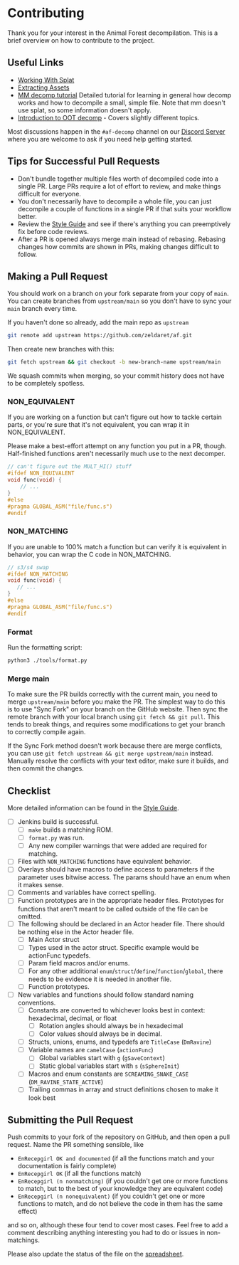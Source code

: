 # Contributing

Thank you for your interest in the Animal Forest decompilation. This is a brief overview on how to contribute to the project.

## Useful Links

- [Working With Splat](docs/working_with_splat.md)
- [Extracting Assets](docs/asset_extraction.md)
- [MM decomp tutorial](https://github.com/zeldaret/mm/blob/master/docs/tutorial/contents.md) Detailed tutorial for learning in general how decomp works and how to decompile a small, simple file. Note that mm doesn't use splat, so some information doesn't apply.
- [Introduction to OOT decomp](https://github.com/zeldaret/oot/blob/9963e7f5d5fa8caee329f6b40e393d8a2c45390b/docs/tutorial/contents.md) - Covers slightly different topics.

Most discussions happen in the `#af-decomp` channel on our [Discord Server](https://discord.zelda.deco.mp/) where you are welcome to ask if you need help getting started.

## Tips for Successful Pull Requests

- Don't bundle together multiple files worth of decompiled code into a single PR. Large PRs require a lot of effort to review, and make things difficult for everyone.
- You don't necessarily have to decompile a whole file, you can just decompile a couple of functions in a single PR if that suits your workflow better.
- Review the [Style Guide](docs/STYLE.md) and see if there's anything you can preemptively fix before code reviews.
- After a PR is opened always merge main instead of rebasing. Rebasing changes how commits are shown in PRs, making changes difficult to follow.

## Making a Pull Request

You should work on a branch on your fork separate from your copy of `main`. You can create branches from `upstream/main` so you don't have to sync your `main` branch every time.

If you haven't done so already, add the main repo as `upstream`

```bash
git remote add upstream https://github.com/zeldaret/af.git
```

Then create new branches with this:

```bash
git fetch upstream && git checkout -b new-branch-name upstream/main
```

We squash commits when merging, so your commit history does not have to be completely spotless.

### NON_EQUIVALENT

If you are working on a function but can't figure out how to tackle certain parts, or you're sure that it's not equivalent, you can wrap it in NON_EQUIVALENT.

Please make a best-effort attempt on any function you put in a PR, though. Half-finished functions aren't necessarily much use to the next decomper.

```c
// can't figure out the MULT_HI() stuff
#ifdef NON_EQUIVALENT
void func(void) {
    // ...
}
#else
#pragma GLOBAL_ASM("file/func.s")
#endif
```

### NON_MATCHING

If you are unable to 100% match a function but can verify it is equivalent in behavior, you can wrap the C code in NON_MATCHING.

 ```c
// s3/s4 swap
#ifdef NON_MATCHING
void func(void) {
    // ...
}
#else
#pragma GLOBAL_ASM("file/func.s")
#endif
```

### Format

Run the formatting script:

```bash
python3 ./tools/format.py
```

### Merge main

To make sure the PR builds correctly with the current main, you need to merge `upstream/main` before you make the PR. The simplest way to do this is to use "Sync Fork" on your branch on the GitHub website. Then sync the remote branch with your local branch using `git fetch && git pull`. This tends to break things, and requires some modifications to get your branch to correctly compile again.

If the Sync Fork method doesn't work because there are merge conflicts, you can use `git fetch upstream && git merge upstream/main` instead. Manually resolve the conflicts with your text editor, make sure it builds, and then commit the changes.

## Checklist

More detailed information can be found in the [Style Guide](docs/STYLE.md).

- [ ] Jenkins build is successful.
  - [ ] `make` builds a matching ROM.
  - [ ] `format.py` was run.
  - [ ] Any new compiler warnings that were added are required for matching. 
- [ ] Files with `NON_MATCHING` functions have equivalent behavior.
- [ ] Overlays should have macros to define access to parameters if the parameter uses bitwise access. The params should have an enum when it makes sense.
- [ ] Comments and variables have correct spelling.
- [ ] Function prototypes are in the appropriate header files. Prototypes for functions that aren't meant to be called outside of the file can be omitted.
- [ ] The following should be declared in an Actor header file. There should be nothing else in the Actor header file.
  - [ ] Main Actor struct
  - [ ] Types used in the actor struct. Specific example would be actionFunc typedefs.
  - [ ] Param field macros and/or enums.
  - [ ] For any other additional `enum`/`struct`/`define`/`function`/`global`, there needs to be evidence it is needed in another file.
  - [ ] Function prototypes.
- [ ] New variables and functions should follow standard naming conventions.
  - [ ] Constants are converted to whichever looks best in context: hexadecimal, decimal, or float
    - [ ] Rotation angles should always be in hexadecimal
    - [ ] Color values should always be in decimal.
  - [ ] Structs, unions, enums, and typedefs are `TitleCase` (`DmRavine`)
  - [ ] Variable names are `camelCase` (`actionFunc`)
    - [ ] Global variables start with `g` (`gSaveContext`)
    - [ ] Static global variables start with `s` (`sSphereInit`)
  - [ ] Macros and enum constants are `SCREAMING_SNAKE_CASE` (`DM_RAVINE_STATE_ACTIVE`)
  - [ ] Trailing commas in array and struct definitions chosen to make it look best
  
## Submitting the Pull Request

Push commits to your fork of the repository on GitHub, and then open a pull request. Name the PR something sensible, like

- `EnRecepgirl OK and documented` (if all the functions match and your documentation is fairly complete)
- `EnRecepgirl OK` (if all the functions match)
- `EnRecepgirl (n nonmatching)` (if you couldn't get one or more functions to match, but to the best of your knowledge they are equivalent code)
- `EnRecepgirl (n nonequivalent)` (if you couldn't get one or more functions to match, and do not believe the code in them has the same effect)

and so on, although these four tend to cover most cases. Feel free to add a comment describing anything interesting you had to do or issues in non-matchings.

Please also update the status of the file on the [spreadsheet](https://docs.google.com/spreadsheets/d/1IkamT3ZFhgtZAaS5HS47b2_PcLlYmEFWk2oUPDhYfI8/).
